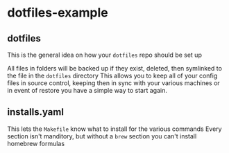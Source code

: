 # dotfiles-example

## dotfiles
This is the general idea on how your `dotfiles` repo should be set up

All files in folders will be backed up if they exist, deleted, then symlinked to the file in the `dotfiles` directory
This allows you to keep all of your config files in source control, keeping then in sync with your various machines or in event of restore you have a simple way to start again.

## installs.yaml
This lets the `Makefile` know what to install for the various commands
Every section isn't manditory, but without a `brew` section you can't install homebrew formulas
